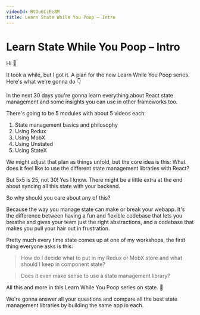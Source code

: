 ```yaml
---
videoId: BtOu6CiEz8M
title: Learn State While You Poop – Intro
---
```


# Learn State While You Poop – Intro

Hi 👋

It took a while, but I got it. A plan for the new Learn While You Poop series. Here's what we're gonna do 👇

In the next 30 days you're gonna learn everything about React state management and some insights you can use in other frameworks too.

There's going to be 5 modules with about 5 videos each:

1. State management basics and philosophy
2. Using Redux
3. Using MobX
4. Using Unstated
5. Using StateX

We might adjust that plan as things unfold, but the core idea is this: What does it feel like to use the different state management libraries with React?

But 5x5 is 25, not 30! Yes I know. There might be a little extra at the end about syncing all this state with your backend. 

So why should you care about any of this?

Because the way you manage state can make or break your webapp. It's the difference between having a fun and flexible codebase that lets you breathe and gives your team just the right abstractions, and a codebase that makes you pull your hair out in frustration.

Pretty much every time state comes up at one of my workshops, the first thing everyone asks is this:

> How do I decide what to put in my Redux or MobX store and what  should I keep in component state?

> Does it even make sense to use a state management library?

All this and more in this Learn While You Poop series on state. 🤘

We're gonna answer all your questions and compare all the best state management libraries by building the same app in each.